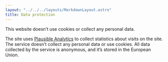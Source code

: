 ```yaml
---
layout: "../../../layouts/MarkdownLayout.astro"
title: Data protection
---
```


This website doesn’t use cookies or collect any personal data.

The site uses [Plausible Analytics](https://plausible.io) to collect statistics
about visits on the site. The service doesn’t collect any personal data or use
cookies. All data collected by the service is anonymous, and it’s stored in the
European Union.
